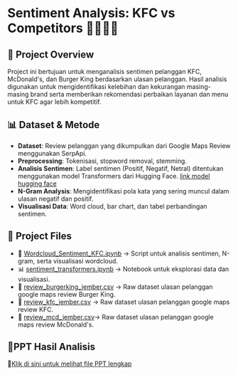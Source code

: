 # **Sentiment Analysis: KFC vs Competitors** 🍗🍟🥤🍔
## 📌 Project Overview
Project ini bertujuan untuk menganalisis sentimen pelanggan KFC, McDonald's, dan Burger King 
berdasarkan ulasan pelanggan. Hasil analisis digunakan untuk mengidentifikasi kelebihan dan kekurangan masing-masing brand 
serta memberikan rekomendasi perbaikan layanan dan menu untuk KFC agar lebih kompetitif.
## 📊 Dataset & Metode
- **Dataset**: Review pelanggan yang dikumpulkan dari Google Maps Review menggunakan SerpApi.
- **Preprocessing**: Tokenisasi, stopword removal, stemming.
- **Analisis Sentimen**: Label sentimen (Positif, Negatif, Netral) ditentukan menggunakan model Transformers dari Hugging Face.
  [link model hugging face](https://huggingface.co/ayameRushia/bert-base-indonesian-1.5G-sentiment-analysis-smsa)
- **N-Gram Analysis**: Mengidentifikasi pola kata yang sering muncul dalam ulasan negatif dan positif.
- **Visualisasi Data**: Word cloud, bar chart, dan tabel perbandingan sentimen.
## 📂 Project Files
- 📄 [Wordcloud_Sentiment_KFC.ipynb](https://github.com/yenirsmwati/KFC-Analysis/blob/main/Wordcloud_Sentiment_KFC.ipynb) → Script untuk analisis sentimen, N-gram, serta visualisasi wordcloud.
- 📊 [sentiment_transformers.ipynb](https://github.com/yenirsmwati/KFC-Analysis/blob/main/sentiment_transformers.ipynb) → Notebook untuk eksplorasi data dan visualisasi.
- 📑 [review_burgerking_jember.csv](https://github.com/yenirsmwati/KFC-Analysis/blob/main/review_burgerking_jember.csv) → Raw dataset ulasan pelanggan google maps review Burger King.
- 📑 [review_kfc_jember.csv](https://github.com/yenirsmwati/KFC-Analysis/blob/main/review_kfc_jember.csv) → Raw dataset ulasan pelanggan google maps review KFC.
- 📑 [review_mcd_jember.csv](https://github.com/yenirsmwati/KFC-Analysis/blob/main/review_mcd_jember.csv)→ Raw dataset ulasan pelanggan google maps review McDonald's.
## 📌PPT Hasil Analisis
🚀[Klik di sini untuk melihat file PPT lengkap]()
